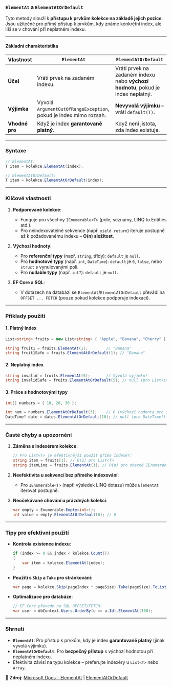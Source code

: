 ﻿
### **`ElementAt` a `ElementAtOrDefault`**  
Tyto metody slouží k **přístupu k prvkům kolekce na základě jejich pozice**. Jsou užitečné pro přímý přístup k prvkům, kdy známe konkrétní index, ale liší se v chování při neplatném indexu.

---

#### **Základní charakteristika**  

| Vlastnost               | **`ElementAt`**                        | **`ElementAtOrDefault`**               |
|-------------------------|----------------------------------------|----------------------------------------|
| **Účel**                | Vrátí prvek na zadaném indexu.         | Vrátí prvek na zadaném indexu nebo **výchozí hodnotu**, pokud je index neplatný. |
| **Výjimka**             | Vyvolá `ArgumentOutOfRangeException`, pokud je index mimo rozsah. | **Nevyvolá výjimku** – vrátí `default(T)`. |
| **Vhodné pro**          | Když je index **garantovaně platný**.  | Když není jistota, zda index existuje. |

---

### **Syntaxe**  

```csharp
// ElementAt:
T item = kolekce.ElementAt(index);

// ElementAtOrDefault:
T item = kolekce.ElementAtOrDefault(index);
```

---

### **Klíčové vlastnosti**  

1. **Podporované kolekce**:  
   - Funguje pro všechny `IEnumerable<T>` (pole, seznamy, LINQ to Entities atd.).  
   - Pro neindexovatelné sekvence (např. `yield return`) iteruje postupně až k požadovanému indexu – **O(n) složitost**.  

2. **Výchozí hodnoty**:  
   - Pro **referenční typy** (např. `string`, třídy): `default` je `null`.  
   - Pro **hodnotové typy** (např. `int`, `DateTime`): `default` je `0`, `false`, nebo `struct` s vynulovanými poli.  
   - Pro **nullable typy** (např. `int?`): `default` je `null`.  

3. **EF Core a SQL**:  
   - V dotazech na databázi se `ElementAt`/`ElementAtOrDefault` převádí na `OFFSET ... FETCH` (pouze pokud kolekce podporuje indexaci).  

---

### **Příklady použití**  

#### **1. Platný index**  

```csharp
List<string> fruits = new List<string> { "Apple", "Banana", "Cherry" };

string fruit1 = fruits.ElementAt(1);        // "Banana"
string fruit1Safe = fruits.ElementAtOrDefault(1); // "Banana"
```

#### **2. Neplatný index**  

```csharp
string invalid = fruits.ElementAt(5);       // Vyvolá výjimku!
string invalidSafe = fruits.ElementAtOrDefault(5); // null (pro List<string>)
```

#### **3. Práce s hodnotovými typy**  

```csharp
int[] numbers = { 10, 20, 30 };

int num = numbers.ElementAtOrDefault(3);    // 0 (výchozí hodnota pro int)
DateTime? date = dates.ElementAtOrDefault(10); // null (pro DateTime?)
```

---

### **Časté chyby a upozornění**  

1. **Záměna s indexérem kolekce**:  
   ```csharp
   // Pro List<T> je efektivnější použít přímo indexér:
   string item = fruits[1]; // O(1) pro List<T>
   string itemLinq = fruits.ElementAt(1); // O(n) pro obecné IEnumerable<T>!
   ```

2. **Neefektivita u sekvencí bez přímého indexování**:  
   - Pro `IEnumerable<T>` (např. výsledek LINQ dotazu) může `ElementAt` iterovat postupně.  

3. **Neočekávané chování u prázdných kolekcí**:  
   ```csharp
   var empty = Enumerable.Empty<int>();
   int value = empty.ElementAtOrDefault(0); // 0
   ```

---

### **Tipy pro efektivní použití**  

- **Kontrola existence indexu**:  
  ```csharp
  if (index >= 0 && index < kolekce.Count()) 
  {
      var item = kolekce.ElementAt(index);
  }
  ```
- **Použití s `Skip` a `Take` pro stránkování**:  
  ```csharp
  var page = kolekce.Skip(pageIndex * pageSize).Take(pageSize).ToList();
  ```
- **Optimalizace pro databáze**:  
  ```csharp
  // EF Core převede na SQL OFFSET/FETCH:
  var user = dbContext.Users.OrderBy(u => u.Id).ElementAt(100);
  ```

---

### **Shrnutí**  

- **`ElementAt`**: Pro přístup k prvkům, kdy je index **garantovaně platný** (jinak vyvolá výjimku).  
- **`ElementAtOrDefault`**: Pro **bezpečný přístup** s výchozí hodnotou při neplatném indexu.  
- Efektivita závisí na typu kolekce – preferujte indexéry u `List<T>` nebo `Array`.  

📖 **Zdroj**: [Microsoft Docs – ElementAt](https://learn.microsoft.com/cs-cz/dotnet/api/system.linq.enumerable.elementat) | [ElementAtOrDefault](https://learn.microsoft.com/cs-cz/dotnet/api/system.linq.enumerable.elementatordefault)
